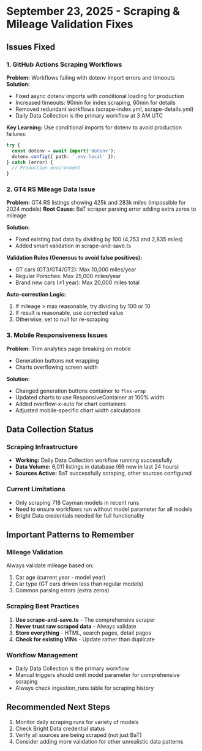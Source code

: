 # September 23, 2025 - Scraping & Mileage Validation Fixes

## Issues Fixed

### 1. GitHub Actions Scraping Workflows
**Problem:** Workflows failing with dotenv import errors and timeouts
**Solution:**
- Fixed async dotenv imports with conditional loading for production
- Increased timeouts: 90min for index scraping, 60min for details
- Removed redundant workflows (scrape-index.yml, scrape-details.yml)
- Daily Data Collection is the primary workflow at 3 AM UTC

**Key Learning:** Use conditional imports for dotenv to avoid production failures:
```typescript
try {
  const dotenv = await import('dotenv');
  dotenv.config({ path: '.env.local' });
} catch (error) {
  // Production environment
}
```

### 2. GT4 RS Mileage Data Issue
**Problem:** GT4 RS listings showing 425k and 283k miles (impossible for 2024 models)
**Root Cause:** BaT scraper parsing error adding extra zeros to mileage

**Solution:**
- Fixed existing bad data by dividing by 100 (4,253 and 2,835 miles)
- Added smart validation in scrape-and-save.ts

**Validation Rules (Generous to avoid false positives):**
- GT cars (GT3/GT4/GT2): Max 10,000 miles/year
- Regular Porsches: Max 25,000 miles/year
- Brand new cars (≤1 year): Max 20,000 miles total

**Auto-correction Logic:**
1. If mileage > max reasonable, try dividing by 100 or 10
2. If result is reasonable, use corrected value
3. Otherwise, set to null for re-scraping

### 3. Mobile Responsiveness Issues
**Problem:** Trim analytics page breaking on mobile
- Generation buttons not wrapping
- Charts overflowing screen width

**Solution:**
- Changed generation buttons container to `flex-wrap`
- Updated charts to use ResponsiveContainer at 100% width
- Added overflow-x-auto for chart containers
- Adjusted mobile-specific chart width calculations

## Data Collection Status

### Scraping Infrastructure
- **Working:** Daily Data Collection workflow running successfully
- **Data Volume:** 6,011 listings in database (69 new in last 24 hours)
- **Sources Active:** BaT successfully scraping, other sources configured

### Current Limitations
- Only scraping 718 Cayman models in recent runs
- Need to ensure workflows run without model parameter for all models
- Bright Data credentials needed for full functionality

## Important Patterns to Remember

### Mileage Validation
Always validate mileage based on:
1. Car age (current year - model year)
2. Car type (GT cars driven less than regular models)
3. Common parsing errors (extra zeros)

### Scraping Best Practices
1. **Use scrape-and-save.ts** - The comprehensive scraper
2. **Never trust raw scraped data** - Always validate
3. **Store everything** - HTML, search pages, detail pages
4. **Check for existing VINs** - Update rather than duplicate

### Workflow Management
- Daily Data Collection is the primary workflow
- Manual triggers should omit model parameter for comprehensive scraping
- Always check ingestion_runs table for scraping history

## Recommended Next Steps
1. Monitor daily scraping runs for variety of models
2. Check Bright Data credential status
3. Verify all sources are being scraped (not just BaT)
4. Consider adding more validation for other unrealistic data patterns